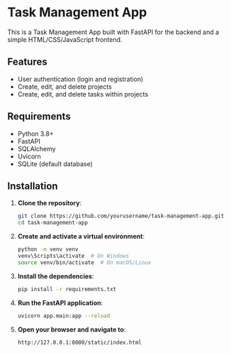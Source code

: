 # Task Management App

This is a Task Management App built with FastAPI for the backend and a simple HTML/CSS/JavaScript frontend.

## Features

- User authentication (login and registration)
- Create, edit, and delete projects
- Create, edit, and delete tasks within projects

## Requirements

- Python 3.8+
- FastAPI
- SQLAlchemy
- Uvicorn
- SQLite (default database)

## Installation

1. **Clone the repository**:
    ```sh
    git clone https://github.com/yourusername/task-management-app.git
    cd task-management-app
    ```

2. **Create and activate a virtual environment**:
    ```sh
    python -m venv venv
    venv\Scripts\activate  # On Windows
    source venv/bin/activate  # On macOS/Linux
    ```

3. **Install the dependencies**:
    ```sh
    pip install -r requirements.txt
    ```

4. **Run the FastAPI application**:
    ```sh
    uvicorn app.main:app --reload
    ```

5. **Open your browser and navigate to**:
    ```
    http://127.0.0.1:8000/static/index.html
    ```